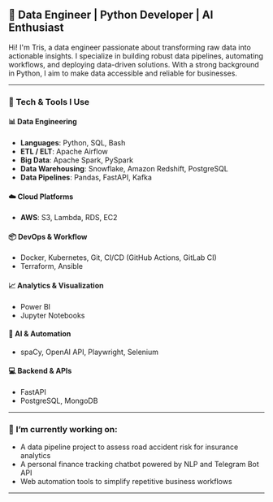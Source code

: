 ## 💼 Data Engineer | Python Developer | AI Enthusiast

Hi! I'm Tris, a data engineer passionate about transforming raw data into actionable insights. I specialize in building robust data pipelines, automating workflows, and deploying data-driven solutions. With a strong background in Python, I aim to make data accessible and reliable for businesses.

---


### 🧠 Tech & Tools I Use

#### 📊 Data Engineering
- **Languages**: Python, SQL, Bash
- **ETL / ELT**: Apache Airflow
- **Big Data**: Apache Spark, PySpark
- **Data Warehousing**: Snowflake, Amazon Redshift, PostgreSQL
- **Data Pipelines**: Pandas, FastAPI, Kafka

#### ☁️ Cloud Platforms
- **AWS**: S3, Lambda, RDS, EC2

#### 📦 DevOps & Workflow
- Docker, Kubernetes, Git, CI/CD (GitHub Actions, GitLab CI)
- Terraform, Ansible

#### 📈 Analytics & Visualization
- Power BI
- Jupyter Notebooks

#### 🤖 AI & Automation
- spaCy, OpenAI API, Playwright, Selenium

#### 💻 Backend & APIs
- FastAPI
- PostgreSQL, MongoDB

---

### 🚀 I’m currently working on:
- A data pipeline project to assess road accident risk for insurance analytics
- A personal finance tracking chatbot powered by NLP and Telegram Bot API
- Web automation tools to simplify repetitive business workflows

---
